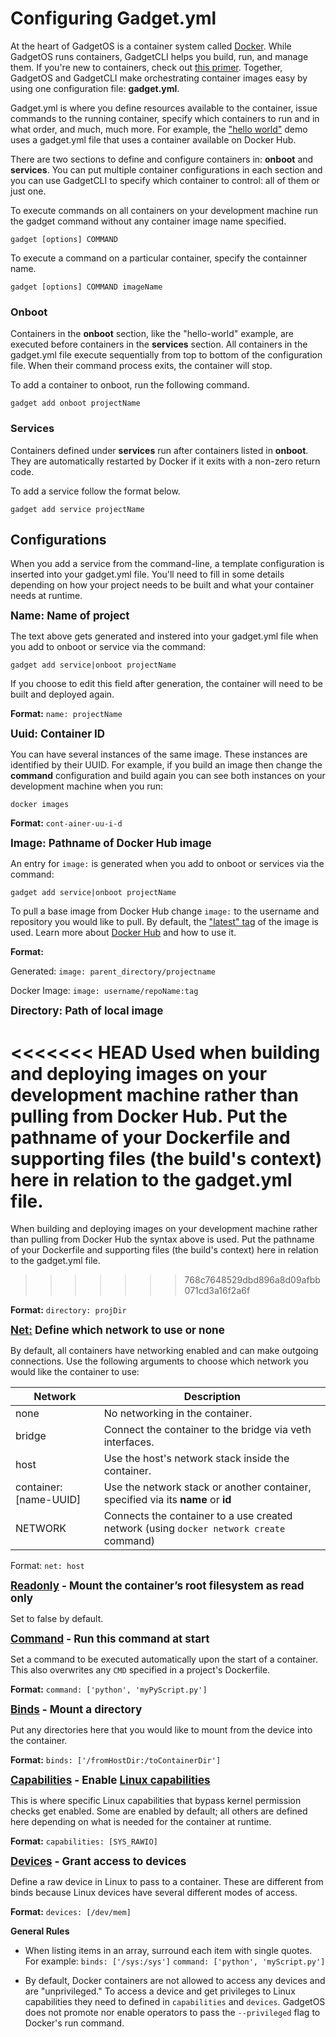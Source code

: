 # Configuring Gadget.yml

At the heart of GadgetOS is a container system called [Docker](https://docs.docker.com/). While GadgetOS runs containers,  GadgetCLI helps you build, run, and manage them.
 If you're new to containers, check out [this primer](https://docs.docker.com/get-started/#a-brief-explanation-of-containers). Together, GadgetOS and GadgetCLI make orchestrating container images easy by using one configuration file: **gadget.yml**.

Gadget.yml is where you define resources available to the container, issue commands to the running container, specify which containers to run and in what order, and much, much more. For example, the ["hello world"](http://ntc-docs-unstable.surge.sh/gadget.html#hello-world) demo uses a gadget.yml file that uses a container available on Docker Hub.

There are two sections to define and configure containers in: **onboot** and **services**. You can put multiple container configurations in each section and you can use GadgetCLI to specify which container to control: all of them or just one.

To execute commands on all containers on your development machine run the gadget command without any container image name specified.

```
gadget [options] COMMAND
```

To execute a command on a particular container, specify the containner name. 

```
gadget [options] COMMAND imageName
```

### Onboot

Containers in the **onboot** section, like the "hello-world" example, are executed before containers in the **services** section. All containers in the gadget.yml file execute sequentially from top to bottom of the configuration file. When their command process exits, the container will stop.

To add a container to onboot, run the following command.

```
gadget add onboot projectName
```

### Services

Containers defined under **services** run after containers listed in **onboot**. They are automatically restarted by Docker if it exits with a non-zero return code.

To add a service follow the format below.

```
gadget add service projectName
```


## Configurations

When you add a service from the command-line, a template configuration is inserted into your gadget.yml file. You'll need to fill in some details depending on how your project needs to be built and what your container needs at runtime.

<span style="font-size: 17px">**Name: Name of project**</span>

The text above gets generated and instered into your gadget.yml file when you add to onboot or service via the command:

```     
gadget add service|onboot projectName
``` 

If you choose to edit this field after generation, the container will need to be built and deployed again.

__Format:__ `name: projectName`

<span style="font-size: 17px">**Uuid: Container ID**</span>

You can have several instances of the same image. These instances are identified by their UUID. For example, if you build an image then change the **command** configuration and build again you can see both instances on your development machine when you run:

```
docker images
```
__Format:__ `cont-ainer-uu-i-d`

<span style="font-size: 17px">**Image: Pathname of Docker Hub image**</span>

An entry for `image:` is generated when you add to onboot or services via the command:

```
gadget add service|onboot projectName
```

To pull a base image from Docker Hub change `image:` to the username and repository you would like to pull. By default, the ["latest" tag](https://docs.docker.com/get-started/part2/#tag-the-image) of the image is used. Learn more about [Docker Hub](https://docs.docker.com/docker-hub/) and how to use it.

__Format:__

Generated: `image: parent_directory/projectname`

Docker Image: `image: username/repoName:tag`

<span style="font-size: 17px">**Directory: Path of local image**</span>

<<<<<<< HEAD
Used when building and deploying images on your development machine rather than pulling from Docker Hub. Put the pathname of your Dockerfile and supporting files (the build's context) here in relation to the gadget.yml file. 
=======
When building and deploying images on your development machine rather than pulling from Docker Hub the syntax above is used. Put the pathname of your Dockerfile and supporting files (the build's context) here in relation to the gadget.yml file.
>>>>>>> 768c7648529dbd896a8d09afbb071cd3a16f2a6f

__Format:__ `directory: projDir`

<span style="font-size: 17px">**[Net:](https://docs.docker.com/engine/reference/run/#network-settings) Define which network to use or none**</span>

By default, all containers have networking enabled and can make outgoing connections. Use the following arguments to choose which network you would like the container to use:

| Network                | Description                                                                             |
|------------------------|-----------------------------------------------------------------------------------------|
| none                   | No networking in the container.                                                         |
| bridge                 | Connect the container to the bridge via veth interfaces.                                |
| host                   | Use the host's network stack inside the container.                                      |
| container: [name-UUID] | Use the network stack or another container, specified via its __name__ or __id__        |
| NETWORK                | Connects the container to a use created network (using `docker network create` command) |

Format: `net: host`


<span style="font-size: 17px">**[Readonly](https://docs.docker.com/engine/reference/commandline/run/#usage) - Mount the container’s root filesystem as read only**</span>

Set to false by default.

<span style="font-size: 17px">**[Command](https://docs.docker.com/engine/reference/builder/#cmd) - Run this command at start**</span>
	
Set a command to be executed automatically upon the start of a container. This also overwrites any `CMD` specified in a project's Dockerfile.

__Format:__ `command: ['python', 'myPyScript.py']`
	
<span style="font-size: 17px">**[Binds](https://docs.docker.com/engine/reference/commandline/run/#mount-volume--v-read-only) - Mount a directory**</span> 
	
Put any directories here that you would like to mount from the device into the container. 

__Format:__ `binds: ['/fromHostDir:/toContainerDir']`

<span style="font-size: 17px">**[Capabilities](https://docs.docker.com/engine/reference/run/#runtime-privilege-and-linux-capabilities) - Enable [Linux capabilities](http://man7.org/linux/man-pages/man7/capabilities.7.html)**</span>
	
This is where specific Linux capabilities that bypass kernel permission checks get enabled. Some are enabled by default; all others are defined here depending on what is needed for the container at runtime.

__Format:__ `capabilities: [SYS_RAWIO]`

<span style="font-size: 17px">**[Devices](https://docs.docker.com/engine/reference/run/#runtime-privilege-and-linux-capabilities) - Grant access to devices**</span>
	
Define a raw device in Linux to pass to a container. These are different from binds because Linux devices have several different modes of access.

__Format:__ `devices: [/dev/mem]`

**General Rules**

* When listing items in an array, surround each item with single quotes. For example:
	`binds: ['/sys:/sys']`
	`command: ['python', 'myScript.py']`
	
* By default, Docker containers are not allowed to access any devices and are "unprivileged." To access a device and get privileges to Linux capabilities they need to defined in `capabilities` and `devices`. GadgetOS does not promote nor enable operators to pass the `--privileged` flag to Docker's run command.




